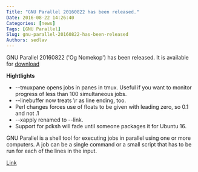 ```yaml
---
Title: "GNU Parallel 20160822 has been released."
Date: 2016-08-22 14:26:40
Categories: [news]
Tags: [GNU Parallel]
Slug: gnu-parallel-20160822-has-been-released
Authors: sedlav
---
```


GNU Parallel 20160822 ('Og Nomekop') has been released. It is available for [download](http://ftpmirror.gnu.org/parallel/)

**Hightlights**

* --tmuxpane opens jobs in panes in tmux. Useful if you want to monitor progress of less than 100 simultaneous jobs.
* --linebuffer now treats \r as line ending, too.
* Perl changes forces use of floats to be given with leading zero, so 0.1 and not .1
* --xapply renamed to --link.
* Support for pdksh will fade until someone packages it for Ubuntu 16.

GNU Parallel is a shell tool for executing jobs in parallel using one or more computers. A job can be a single command or a small script that has to be run for each of the lines in the input.

[Link](http://savannah.gnu.org/forum/forum.php?forum_id=8658)
